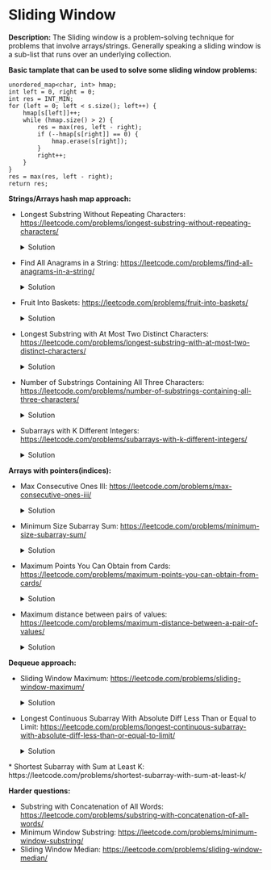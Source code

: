 # Sliding Window

**Description:**
The Sliding window is a problem-solving technique for problems that involve arrays/strings.
Generally speaking a sliding window is a sub-list that runs over an underlying collection.

**Basic tamplate that can be used to solve some sliding window problems:**

```
unordered_map<char, int> hmap;
int left = 0, right = 0;
int res = INT_MIN;
for (left = 0; left < s.size(); left++) {
    hmap[s[left]]++;
    while (hmap.size() > 2) {
        res = max(res, left - right);
        if (--hmap[s[right]] == 0) {
            hmap.erase(s[right]);
        }
        right++;
    }
}
res = max(res, left - right);
return res;
```

**Strings/Arrays hash map approach:**
* Longest Substring Without Repeating Characters: https://leetcode.com/problems/longest-substring-without-repeating-characters/
    <details><summary>Solution</summary><p>

        Two left and right pointers are introduced and points to index 0, we are
        iterating through the input string using the right pointer
        and check if we already meet this character. To check if we met the
        char we use unordered map and save the index of this char to it.
        Two cases are possible: 
            1. If we met this char -> calculate the length by
               subtraction left pointer from the right, andupdate left pointer
               with the maximum index value (current or use char index that we met).
               And we still need to update the current char index in unordered map.
            2. If we didn't meet this char -> Just update the current char index in unordered map.
        Input: s = "abcabcbb"
        Output: 3
 
</p></details>

* Find All Anagrams in a String: https://leetcode.com/problems/find-all-anagrams-in-a-string/
    <details><summary>Solution</summary><p>

        Create a first vector1 of 26 elements and fill it with the frequences of charactes from the
        source string. Create a second vector2 of 26 elements to hold frequnces of chars for the
        target string.
        While iterating through the target string, calculate frequency for the current char and
        save it into vector2.
        If target string index is higher than size of the source string we decrease frequency
        of character at index i - size. Than we vector1 and vector2 are equal -> we save the
        i - size + 1 index to the result vector.
        Input: s = "cbaebabacd", p = "abc"
        Output: [0,6]
 
</p></details>

* Fruit Into Baskets: https://leetcode.com/problems/fruit-into-baskets/
    <details><summary>Solution</summary><p>

        Two left and right pointers are introduced and points to index 0.
        We want to save the tree type and it's frequency, like fruit[2] = 3.
        We are iterating through the input vector using the right pointer
        and calculate fruit type occurance using unordered map.
        While size of the map exceed the 2 basket, we need to update
        returned result by getting maximum from current result and right - left.
        Also wee need to decrease the current window by increasing left pointer
        and decreasing frequency of the fruit in the hmap. If the frequency of the fruit
        type is equal to zero, we need to erase it from the hmap.
        Input: [1,2,3,2,2]
        Output: 4
        Explanation: collect [2,3,2,2].
 
</p></details>

* Longest Substring with At Most Two Distinct Characters: https://leetcode.com/problems/longest-substring-with-at-most-two-distinct-characters/
    <details><summary>Solution</summary><p>

        Two left and right pointers are introduced and points to index 0.
        We want to save the char and it's frequency, like hmap[a] = 3.
        We are iterating through the input string using the right pointer
        and save char frequency using unordered map.
        While size of the map exceed the 2, we need to update returned result by
        getting maximum from current result and right - left.
        Also wee need to decrease the current window by increasing left pointer
        and decreasing frequency of the char in the hmap. If the frequency of the char
        is equal to zero, we need to erase it from the hmap.
        Input: s = "ccaabbb"
        Output: 5
        Explanation: The substring is "aabbb" which its length is 5.
 
</p></details>

* Number of Substrings Containing All Three Characters: https://leetcode.com/problems/number-of-substrings-containing-all-three-characters/
    <details><summary>Solution</summary><p>

        Two left and right pointers are introduced and points to index 0.
        We are iterating through the input string using the right pointer
        and calculate number of times we met this character by using vector[3].
        Then while all three characters are exist in the array, we iterating through the
        input string using left pointer and decrease the freequence of character.
        At a last step we add left pointer to the result variable.
                 0 1 2 3 4 5 6 7 8 9
        Example: a a a b b c c a b c
        When all a, b, c > 0 for first time at position 5, then after while loop left pointer
        will be at position 3, we will add 3 to result because there would be three substrings
        from three a's. Then a,b,c > 0 at position 7 ,then we will move left pointer to position 5
        then we will add 5 to result because there could be 5 substrings starting from 0 to second b.
        At position 5: a a a b b c, a a b b c, a b b c,
        At position 7: a a a b b c c a, a a b b c c a, a b b c c a, b b c c a, b c c a,  
 
</p></details>

* Subarrays with K Different Integers: https://leetcode.com/problems/subarrays-with-k-different-integers/
    <details><summary>Solution</summary><p>

        The returned result could be the: return Exact(A, K) - Exact(A, K - 1);
        Where Exact() function can be implemented as described below:
        Two left and right pointers are introduced and points to index 0.
        We want to save the integer and it's frequency, like hmap[7] = 3.
        We are iterating through the input vector using the right pointer
        and save integer frequency using unordered map.
        While size of the map exceed K, we keep decreasing the current window by
        increasing left pointer and decreasing frequency of the integer in the hmap.
        If the frequency of the integer is equal to zero, we need to erase it from the hmap.
        After that we need to update the returned result, by adding to res: the length between
        right and left pointer: res += right - left + 1;
        Input: nums = [1,2,1,3,4], k = 3
        Output: 3
        Explanation: Subarrays formed with exactly 3 different integers: [1,2,1,3], [2,1,3], [1,3,4].
 
</p></details>

**Arrays with pointers(indices):**
* Max Consecutive Ones III: https://leetcode.com/problems/max-consecutive-ones-iii/
    <details><summary>Solution</summary><p>

        Two left and right pointers are introduced and points to index 0.
        We are iterating through the input vector using the right pointer
        and increase the count if we met 0 in the input vector (means that we can flip it).
        While count exceed K, we keep decreasing the current window by
        increasing left pointer. While doing that we check if the vactor at left index is
        euqal to 0, and if so we decrease the count. Like vector[left] == 0 -> count--;
        After that we need to update the returned result: res = max(res, right - left + 1);
        Input: nums = [1,1,1,0,0,0,1,1,1,1,0], k = 2
        Output: 6
        Explanation: [1,1,1,0,0,1,1,1,1,1,1]
 
</p></details>

* Minimum Size Subarray Sum: https://leetcode.com/problems/minimum-size-subarray-sum/
    <details><summary>Solution</summary><p>

        Two left and right pointers are introduced and points to index 0.
        We are iterating through the input vector using the right pointer
        and subtract the current vector value form target: target -= vector[right].
        While target <= 0, we keep decreasing the current window by
        increasing left pointer. While doing that we increase the target += vector[left]
        and calulating the returned result: res = min(res, right - left + 1);
        Input: target = 7, nums = [2,3,1,2,4,3]
        Output: 2
        Explanation: The subarray [4,3] has the minimal length under the problem constraint.
 
</p></details>

* Maximum Points You Can Obtain from Cards: https://leetcode.com/problems/maximum-points-you-can-obtain-from-cards/
    <details><summary>Solution</summary><p>

        Two left and right pointers are introduced to keep the sum from left and right.
        First, calculate the sum from the left part of the array from 0 to K.
        Then we are iterating thorugh the input array and keep increasing right 
        window of the array, while decreasing left part:
         * As a first step we decrease the current calulated result from the first step
           by removing the last element from the left part, like: left -= cardPoints[K - ind - 1].
         * Then we increase the current calculated result by adding the first element form the
           right part, like: right += cardPoints[size - ind - 1].
         * And finally we save the maximum of the current window:  ans = max(ans, left + right); 
        Input: cardPoints = [1,2,3,4,5,6,1], k = 3
        Output: 12
        Explanation: After the first step, your score will always be 1. However, choosing the
        rightmost card first will maximize your total score. The optimal strategy is to take the three
        cards on the right, giving a final score of 1 + 6 + 5 = 12.
 
</p></details>

* Maximum distance between pairs of values: https://leetcode.com/problems/maximum-distance-between-a-pair-of-values/
    <details><summary>Solution</summary><p>

        Two ind1 and ind2 pointers are introduced and points to index 0 to different vectors.
        We are iterating through the input vectors using the ind1 and ind2 pointers together.
        There are two possible scenarios:
        * If the nums1[ind1] > nums2[ind2]: then we just increase the ind1.
        * Otherwise, we calculate the distance between two indicies and update the return
          result value if necessary: dist = max(dist, ind2 - ind1);
        Input: nums1 = [55,30,5,4,2], nums2 = [100,20,10,10,5]
        Output: 2
        Explanation: The valid pairs are (0,0), (2,2), (2,3), (2,4), (3,3), (3,4), and (4,4).
        The maximum distance is 2 with pair (2,4).
 
</p></details>

**Dequeue approach:**
* Sliding Window Maximum: https://leetcode.com/problems/sliding-window-maximum/
    <details><summary>Solution</summary><p>

        Introduce deque to hold the indices of the input vector AND the front of the deque
        will always point to the current maximum value in the window.
        At a first step we update the deque for the current given window K:
        * While the deque is not empty AND the current value of the input vector is
          higher than vector value from the deque end -> keep removing the element from
          the back of the deque: while (!dq.empty() && nums[dq.back()] < nums[i]) dq.pop_back();
        * Insert the current index to the deque at the end.
        At the end of this step we will know that we have the maximum value in the FRONT of the deque.
        Then keep iterating thorught the input vector starting from the K position:
        * Push the vector value by using index from the FRONT deque to the result vector.
        * While the deque is not empty AND the fromt index of the deque is less than
          current index minis window size -> keep removing the element from
          the FRONT of the deque: while (!dq.empty() && nums[dq.back()] < nums[i]) dq.pop_back();
        * While the deque is not empty AND the current value of the input vector is
          higher than vector value from the deque end -> keep removing the element from
          the back of the deque: while (!dq.empty() && nums[dq.back()] < nums[i]) dq.pop_back();
        * Insert the current index to the deque at the end.
 
</p></details>

* Longest Continuous Subarray With Absolute Diff Less Than or Equal to Limit: https://leetcode.com/problems/longest-continuous-subarray-with-absolute-diff-less-than-or-equal-to-limit/
    <details><summary>Solution</summary><p>

        Two left and right pointers are introduced and points to index 0.
        Introduce two deque mind and maxd, so the front() will hold the
        minimum/maximum value by the current point.
        While iterating through the input vector using right pointer we need:
        * Keep mind amd maxd in sync, so they will point to the current max/min
          value by the current point, like:
          while (!maxd.empty() && maxd.back() < nums[i]) maxd.pop_back();
          while (!mind.empty() && mind.back() > nums[i]) mind.pop_back();
        * Insert the current element to mind and maxd.
        * If the difference between two front deque elemens exceed the limit,
          we will try to remove the element from the deque and increase the
          left pointer.
        The returned result will be the right - left. 
        Input: nums = [8,2,4,7], limit = 4
        Output: 2 
        Explanation: All subarrays are: 
        [8] with maximum absolute diff |8-8| = 0 <= 4.
        [8,2] with maximum absolute diff |8-2| = 6 > 4. 
        [8,2,4] with maximum absolute diff |8-2| = 6 > 4.
        [8,2,4,7] with maximum absolute diff |8-2| = 6 > 4.
        [2] with maximum absolute diff |2-2| = 0 <= 4.
        [2,4] with maximum absolute diff |2-4| = 2 <= 4.
        [2,4,7] with maximum absolute diff |2-7| = 5 > 4.
        [4] with maximum absolute diff |4-4| = 0 <= 4.
        [4,7] with maximum absolute diff |4-7| = 3 <= 4.
        [7] with maximum absolute diff |7-7| = 0 <= 4. 
        Therefore, the size of the longest subarray is 2.
 
</p></details>
* Shortest Subarray with Sum at Least K: https://leetcode.com/problems/shortest-subarray-with-sum-at-least-k/

**Harder questions:**
* Substring with Concatenation of All Words: https://leetcode.com/problems/substring-with-concatenation-of-all-words/
* Minimum Window Substring: https://leetcode.com/problems/minimum-window-substring/
* Sliding Window Median: https://leetcode.com/problems/sliding-window-median/
